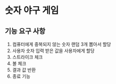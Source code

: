 # 숫자 야구 게임
## 기능 요구 사항
1. 컴퓨터에게 중복되지 않는 숫자 랜덤 3개 뽑아서 할당
2. 사용자 숫자 입력 받은 값을 사용자에게 할당
3. 스트라이크 체크
4. 볼 체크
5. 결과 값 반환
6. 종료 기능